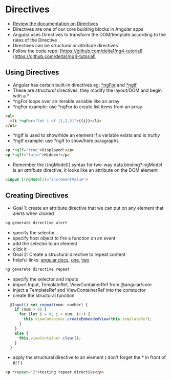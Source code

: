 # Directives 

- [Review the documentation on Directives](https://angular.io/guide/architecture#directives)
- Directives are one of our core building blocks in Angular apps 
- Angular uses Directives to transform the DOM/template according to the rules of the Directive
- Directives can be *structural* or *attribute* directives
- Follow the code repo: [https://github.com/delta1/ng4-tutorial](https://github.com/delta1/ng4-tutorial) 

## Using Directives

- Angular has certain built-in directives eg: [*ngFor](https://angular.io/api/common/NgForOf) and [*ngIf](https://angular.io/api/common/NgIf)
- These are *structural* directives, they modify the layout/DOM and begin with a \* 
- *ngFor loops over an iterable variable like an array
- *ngFor example: use *ngFor to create list items from an array 
```html
<ul>
  <li *ngFor="let i of [1,2,3]">{{i}}</li>
</ul>
```
- *ngIf is used to show/hide an element if a variable exists and is *truthy*
- *ngIf example: use *ngIf to show/hide paragraphs
```html
<p *ngIf="true">Displayed!</p>
<p *ngIf="false">Hidden!</p>
```
- Remember the [(ngModel)] syntax for two-way data binding? ngModel is an *attribute* directive, it looks like an attribute on the DOM element 
```html
<input [(ngModel)]="incrementValue">
```

## Creating Directives 
- Goal 1: create an attribute directive that we can put on any element that alerts when clicked 
```bash
ng generate directive alert
```
- specify the selector
- specify host object to fire a function on an event 
- add the selector to an element
- click it
- Goal 2: Create a structural directive to repeat content 
- helpful links: [angular docs](https://angular.io/guide/structural-directives), [one](https://angular-2-training-book.rangle.io/handout/advanced-angular/directives/creating_a_structural_directive.html), [two](https://teropa.info/blog/2016/03/06/writing-an-angular-2-template-directive.html)
```bash
ng generate directive repeat
```
- specify the selector and inputs
- import Input, TemplateRef, ViewContainerRef from @angular/core 
- inject a TemplateRef and ViewContainerRef into the constuctor
- create the structural function 
```javascript
  @Input() set repeat(num: number) {
    if (num > 0) {
      for (let i = 0; i < num; i++) {
        this.viewContainer.createEmbeddedView(this.templateRef);
      }
    }
    else {
      this.viewContainer.clear();
    }
  }
```
- apply the structural directive to an element ( don't forget the \* in front of it!  ! ) 
```html
<p *repeat="2">testing repeat directive</p>
```




